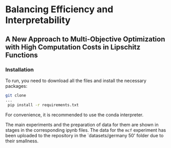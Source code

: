 # Balancing Efficiency and Interpretability

## A New Approach to Multi-Objective Optimization with High Computation Costs in Lipschitz Functions

### Installation

To run, you need to download all the files and install the necessary packages:

   ```bash
   git clone 
   ...
    pip install -r requirements.txt
   ```

For convenience, it is recommended to use the conda interpreter.

The main experiments and the preparation of data for them are shown in stages in the corresponding ipynb files. The data for the `mcf` experiment has been uploaded to the repository in the `datasets/germany 50' folder due to their smallness.